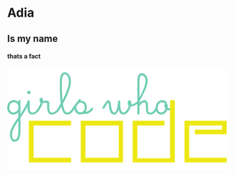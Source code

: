 # Adia
## Is my name
#### thats a fact
![GWC logo](https://github.com/turtlechan/dog/blob/develop/images/pic.png)

